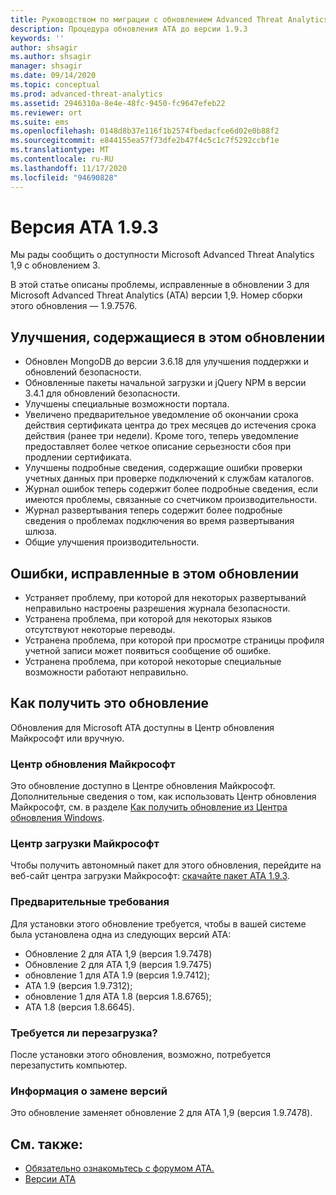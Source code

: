 ```yaml
---
title: Руководством по миграции с обновлением Advanced Threat Analytics в 1.9.3
description: Процедура обновления ATA до версии 1.9.3
keywords: ''
author: shsagir
ms.author: shsagir
manager: shsagir
ms.date: 09/14/2020
ms.topic: conceptual
ms.prod: advanced-threat-analytics
ms.assetid: 2946310a-8e4e-48fc-9450-fc9647efeb22
ms.reviewer: ort
ms.suite: ems
ms.openlocfilehash: 0148d8b37e116f1b2574fbedacfce6d02e0b88f2
ms.sourcegitcommit: e844155ea57f73dfe2b47f4c5c1c7f5292ccbf1e
ms.translationtype: MT
ms.contentlocale: ru-RU
ms.lasthandoff: 11/17/2020
ms.locfileid: "94690828"
---
```

# <a name="ata-version-193"></a>Версия ATA 1.9.3

Мы рады сообщить о доступности Microsoft Advanced Threat Analytics 1,9 с обновлением 3.

В этой статье описаны проблемы, исправленные в обновлении 3 для Microsoft Advanced Threat Analytics (ATA) версии 1,9. Номер сборки этого обновления — 1.9.7576.

## <a name="improvements-included-in-this-update"></a>Улучшения, содержащиеся в этом обновлении

- Обновлен MongoDB до версии 3.6.18 для улучшения поддержки и обновлений безопасности.
- Обновленные пакеты начальной загрузки и jQuery NPM в версии 3.4.1 для обновлений безопасности.
- Улучшены специальные возможности портала.
- Увеличено предварительное уведомление об окончании срока действия сертификата центра до трех месяцев до истечения срока действия (ранее три недели). Кроме того, теперь уведомление предоставляет более четкое описание серьезности сбоя при продлении сертификата.
- Улучшены подробные сведения, содержащие ошибки проверки учетных данных при проверке подключений к службам каталогов.
- Журнал ошибок теперь содержит более подробные сведения, если имеются проблемы, связанные со счетчиком производительности.
- Журнал развертывания теперь содержит более подробные сведения о проблемах подключения во время развертывания шлюза.
- Общие улучшения производительности.

## <a name="fixed-issues-included-in-this-update"></a>Ошибки, исправленные в этом обновлении

- Устраняет проблему, при которой для некоторых развертываний неправильно настроены разрешения журнала безопасности.
- Устранена проблема, при которой для некоторых языков отсутствуют некоторые переводы.
- Устранена проблема, при которой при просмотре страницы профиля учетной записи может появиться сообщение об ошибке.
- Устранена проблема, при которой некоторые специальные возможности работают неправильно.

## <a name="how-to-get-this-update"></a>Как получить это обновление

Обновления для Microsoft ATA доступны в Центр обновления Майкрософт или вручную.

### <a name="microsoft-update"></a>Центр обновления Майкрософт

Это обновление доступно в Центре обновления Майкрософт. Дополнительные сведения о том, как использовать Центр обновления Майкрософт, см. в разделе [Как получить обновление из Центра обновления Windows](https://support.microsoft.com/help/3067639).

### <a name="microsoft-download-center"></a>Центр загрузки Майкрософт

Чтобы получить автономный пакет для этого обновления, перейдите на веб-сайт центра загрузки Майкрософт: [скачайте пакет ATA 1.9.3](https://www.microsoft.com/download/details.aspx?id=56725).

### <a name="prerequisites"></a>Предварительные требования

Для установки этого обновление требуется, чтобы в вашей системе была установлена одна из следующих версий ATA:

- Обновление 2 для ATA 1,9 (версия 1.9.7478)
- Обновление 2 для ATA 1,9 (версия 1.9.7475)
- обновление 1 для ATA 1.9 (версия 1.9.7412);
- ATA 1.9 (версия 1.9.7312);
- обновление 1 для ATA 1.8 (версия 1.8.6765);
- ATA 1.8 (версия 1.8.6645).

### <a name="restart-requirement"></a>Требуется ли перезагрузка?

После установки этого обновления, возможно, потребуется перезапустить компьютер.

### <a name="update-replacement-information"></a>Информация о замене версий

Это обновление заменяет обновление 2 для ATA 1,9 (версия 1.9.7478).

## <a name="see-also"></a>См. также:

- [Обязательно ознакомьтесь с форумом ATA.](https://social.technet.microsoft.com/Forums/security/home?forum=mata)
- [Версии ATA](ata-versions.md)
